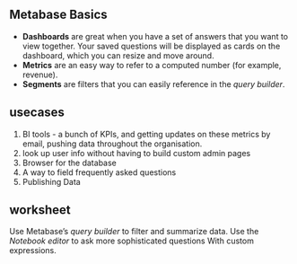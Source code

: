 ## Metabase Basics 
- **Dashboards** are great when you have a set of answers that you want to view together. Your saved questions will be displayed as cards on the dashboard, which you can resize and move around.
- **Metrics** are an easy way to refer to a computed number (for example, revenue).
- **Segments** are filters that you can easily reference in the _query builder_.

## usecases
1. BI tools -  a bunch of KPIs, and getting updates on these metrics by email, pushing data throughout the organisation.
2. look up user info without having to build custom admin pages
3. Browser for the database
4. A way to field frequently asked questions
5. Publishing Data

## worksheet
Use Metabase’s _query builder_ to filter and summarize data. Use the _Notebook editor_ to ask more sophisticated questions With custom expressions.

